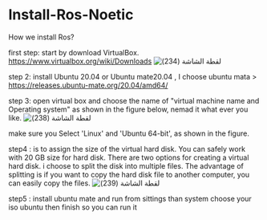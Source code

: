 # Install-Ros-Noetic
How we install Ros?

first step: start by download VirtualBox.
https://www.virtualbox.org/wiki/Downloads
![‏‏لقطة الشاشة (234)](https://github.com/To-Infinity-Reemas/Install-Ros-Noetic/assets/174404991/db349ab8-1dee-474b-a8f1-5f7f3f3ae092)

step 2: install  Ubuntu 20.04 or Ubuntu mate20.04 , I choose ubuntu mata > https://releases.ubuntu-mate.org/20.04/amd64/

step 3: open virtual box and choose the name of "virtual machine name  and  Operating system" as shown in the figure below, nemad it what ever you like.
![‏‏لقطة الشاشة (238)](https://github.com/To-Infinity-Reemas/Install-Ros-Noetic/assets/174404991/587246a5-8bdf-413d-8618-76bff2d4d8fc)

make sure you  Select 'Linux' and 'Ubuntu 64-bit', as shown in the figure.


step4 : is to assign the size of the virtual hard disk. You can safely work with 20 GB size for hard disk. There are two options for creating a virtual hard disk. i choose to split the disk into multiple files. The advantage of splitting is if you want to copy the hard disk file to another computer, you can easily copy the files. 
![‏‏لقطة الشاشة (239)](https://github.com/To-Infinity-Reemas/Install-Ros-Noetic/assets/174404991/dedfb10e-d77d-43ad-9de0-817f3a7592ae)

step5 : install ubuntu mate and run 
from sittings than system choose your iso ubuntu then finish so you can run it 
